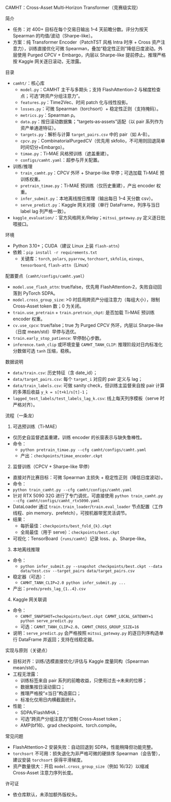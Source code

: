 CAMHT：Cross-Asset Multi‑Horizon Transformer（竞赛级实现）

简介
- 任务：对 400+ 目标在每个交易日输出 1–4 天前瞻分数。评分为按天 Spearman 的均值/波动（Sharpe-like）。
- 方案：纯 Transformer Encoder（PatchTST 风格 Intra 时序 + Cross 资产注意力），训练直接优化可微 Spearman，叠加“稳定性正则”降低日度波动。外层使用 Purged CPCV + Embargo，内层以 Sharpe-like 提前停止。推理严格按 Kaggle 网关逐日滚动，无泄露。

目录
- `camht/`：核心库
  - `model.py`：CAMHT 主干与多期头；支持 FlashAttention‑2 与梯度检查点；可选“跨资产分组注意力”。
  - `features.py`：Time2Vec、时间 patch 化与线性投影。
  - `losses.py`：可微 Spearman（torchsort）+ 稳定性正则（支持掩码）。
  - `metrics.py`：Spearman ρ。
  - `data.py`：按日滚动数据集；“targets‑as‑assets”适配（以 pair 系列作为资产单通道特征）。
  - `targets.py`：解析与计算 `target_pairs.csv` 中的 pair（如 A-B）。
  - `cpcv.py`：CombinatorialPurgedCV（优先用 skfolio，不可用则回退简单时间切分+Embargo）。
  - `timae.py`：Ti‑MAE 风格预训练（遮盖重建）。
  - `configs/camht.yaml`：超参与开关配置。
- 训练/推理
  - `train_camht.py`：CPCV 外环 + Sharpe-like 早停；可选加载 Ti‑MAE 预训练权重。
  - `pretrain_timae.py`：Ti‑MAE 预训练（仅历史重建），产出 encoder 权重。
  - `infer_submit.py`：本地离线按日推理（输出每日 1–4 天分数 csv）。
  - `serve_predict.py`：Kaggle 网关对接（单行 DataFrame，列序与当日 label lag 列严格一致）。
- `kaggle_evaluation/`：官方风格网关/Relay；`mitsui_gateway.py` 定义逐日批喂接口。

环境
- Python 3.10+；CUDA（建议 Linux 上装 `flash-attn`）
- 依赖：`pip install -r requirements.txt`
  - 关键库：`torch`, `polars`, `pyarrow`, `torchsort`, `skfolio`, `einops`, `tensorboard`, `flash-attn`（Linux）

配置要点（`camht/configs/camht.yaml`）
- `model.use_flash_attn`: true/false，优先用 FlashAttention‑2，失败自动回落到 PyTorch SDPA。
- `model.cross_group_size`: >0 时启用跨资产分组注意力（每组大小），限制 Cross‑Asset token 数；0 为关闭。
- `train.use_pretrain` + `train.pretrain_ckpt`: 是否加载 Ti‑MAE 预训练 encoder 权重。
- `cv.use_cpcv`: true/false；true 为 Purged CPCV 外环，内层以 Sharpe-like（日度 mean/std）早停与选优。
- `train.early_stop_patience`: 早停耐心步数。
- `inference.tanh_clip` 或环境变量 `CAMHT_TANH_CLIP`: 推理阶段对日内标准化分数做可选 `tanh` 压缩，稳秩。

数据说明
- `data/train.csv`: 历史特征（含 date_id）；
- `data/target_pairs.csv`: 每个 `target_i` 对应的 pair 定义与 lag；
- `data/train_labels.csv`: 可做 sanity check，但训练主监督来自按 pair 计算的多滞后收益 `y_k = s[t+k]/s[t]-1`；
- `lagged_test_labels/test_labels_lag_k.csv`: 线上每天列序模板（serve 时严格对齐）。

流程（一条龙）
1) 可选预训练（Ti‑MAE）
- 仅历史自监督遮盖重建，训练 encoder 的长窗表示与缺失鲁棒性。
- 命令：
  - `python pretrain_timae.py --cfg camht/configs/camht.yaml`
  - 产出：`checkpoints/timae_encoder.ckpt`

2) 监督训练（CPCV + Sharpe-like 早停）
- 直接对齐比赛目标：可微 Spearman 主损失 + 稳定性正则（降低日度波动）。
- 命令：
- `python train_camht.py --cfg camht/configs/camht.yaml`
- 针对 RTX 5090 32G 进行了专门调优，可直接使用 `python train_camht.py --cfg camht/configs/camht_rtx5090.yaml`
- DataLoader 通过 `train.train_loader`/`train.eval_loader` 节点配置（工作线程、pin memory、prefetch），可按机器带宽灵活调节。
- 结果：
  - 每折最佳：`checkpoints/best_fold_{k}.ckpt`
  - 全局最佳（用于 serve）：`checkpoints/best.ckpt`
- 可视化：TensorBoard（`runs/camht`）记录 loss、ρ、Sharpe-like。

3) 本地离线推理
- 命令：
  - `python infer_submit.py --snapshot checkpoints/best.ckpt --data data/test.csv --target_pairs data/target_pairs.csv`
- 稳定器（可选）：
  - `CAMHT_TANH_CLIP=2.0 python infer_submit.py ...`
- 产出：`preds/preds_lag_{1..4}.csv`

4) Kaggle 网关联调
- 命令：
  - `CAMHT_SNAPSHOT=checkpoints/best.ckpt CAMHT_LOCAL_GATEWAY=1 python serve_predict.py`
  - 可选：`CAMHT_TANH_CLIP=2.0`、`CAMHT_CROSS_GROUP_SIZE=16`
- 说明：`serve_predict.py` 会严格按照 `mitsui_gateway.py` 的逐日列序构造单行 DataFrame 并返回；支持在线稳定器。

实现与原则（关键点）
- 目标对齐：训练/选模直接优化/评估与 Kaggle 度量同构（Spearman mean/std）。
- 工程无泄露：
  - 训练标签来自 pair 系列的前瞻收益，只使用过去→未来的位移；
  - 数据集按日滚动窗口；
  - 推理严格按“≤当日”构造窗口；
  - 标准化仅用日内横截面统计。
- 性能：
  - SDPA/FlashMHA；
  - 可选“跨资产分组注意力”控制 Cross‑Asset token；
  - AMP(bf16)、grad checkpoint、torch.compile。

常见问题
- FlashAttention‑2 安装失败：自动回退到 SDPA，性能稍降但功能完整。
- `torchsort` 不可用：损失退化为非严格可微的硬排序 Spearman（会告警），建议安装 `torchsort` 获得平滑梯度。
- 资产数量很大：开启 `model.cross_group_size`（例如 16/32）以缩减 Cross‑Asset 注意力序列长度。

许可证
- 依仓库默认，未添加额外版权头。

